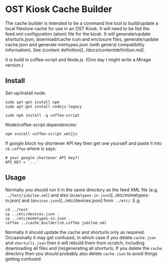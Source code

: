 # OST Kiosk Cache Builder

The cache builder is intended to be a command line tool to build/update a local filestore cache for use in an OST Kiosk. It will need to be fed the feed.xml configuration (atom) file for the kiosk. It will generate/update shorturls.json, download/cache icon and enclosure files, generate/update cache.json and generate mimtypes.json (with general compatibility information). See (content definition)[../docs/contentdefinition.md]. 

It is build in coffee-script and Node.js. (One day I might write a Mirage version.)

## Install

Set-up/install node:
```
sudo apt-get install npm
sudo apt-get install nodejs-legacy

sudo npm install -g coffee-script
```
Node/coffee-script dependencies:
```
npm install coffee-script xml2js
```

If google block my shortener API key then get one yourself and paste it into `cb.coffee` where is says:
```
# your google shortener API key?!
API_KEY = '...'
```

## Usage 

Normally you should run it in the same directory as the feed XML file (e.g. `../test/jubilee.xml`) and also (`mimetypes-in.json`)[../etc/mimetypes-in.json] and (`devices.json`)[../etc/devices.json] from `../etc/`. E.g.
```
cd ../test
cp ../etc/devices.json .
cp ../etc/mimetypes-in.json .
coffee ../cache_builder/cb.coffee jubilee.xml
```

Normally it should update the cache and shorturls only as required. Occasionally it may get confused, in which case if you delete `cache.json` and `shorturls.json` then it will rebuild them from scratch, including downloading all files and (re)generating all shorturls. If you delete the `cache` directory then you should probably also delete `cache.json` to avoid things getting confused.

